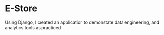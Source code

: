 # E-Store
Using Django, I created an application to demonstate data engineering, and analytics tools as practiced
